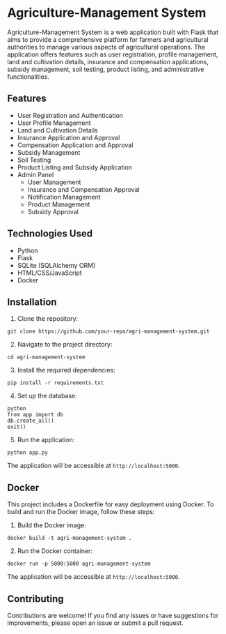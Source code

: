 # Agriculture-Management System

Agriculture-Management System is a web application built with Flask that aims to provide a comprehensive platform for farmers and agricultural authorities to manage various aspects of agricultural operations. The application offers features such as user registration, profile management, land and cultivation details, insurance and compensation applications, subsidy management, soil testing, product listing, and administrative functionalities.

## Features

- User Registration and Authentication
- User Profile Management
- Land and Cultivation Details
- Insurance Application and Approval
- Compensation Application and Approval
- Subsidy Management
- Soil Testing
- Product Listing and Subsidy Application
- Admin Panel
  - User Management
  - Insurance and Compensation Approval
  - Notification Management
  - Product Management
  - Subsidy Approval

## Technologies Used

- Python
- Flask
- SQLite (SQLAlchemy ORM)
- HTML/CSS/JavaScript
- Docker

## Installation

1. Clone the repository:

```
git clone https://github.com/your-repo/agri-management-system.git
```

2. Navigate to the project directory:

```
cd agri-management-system
```

3. Install the required dependencies:

```
pip install -r requirements.txt
```

4. Set up the database:

```
python
from app import db
db.create_all()
exit()
```

5. Run the application:

```
python app.py
```

The application will be accessible at `http://localhost:5000`.

## Docker

This project includes a Dockerfile for easy deployment using Docker. To build and run the Docker image, follow these steps:

1. Build the Docker image:

```
docker build -t agri-management-system .
```

2. Run the Docker container:

```
docker run -p 5000:5000 agri-management-system
```

The application will be accessible at `http://localhost:5000`.

## Contributing

Contributions are welcome! If you find any issues or have suggestions for improvements, please open an issue or submit a pull request.
